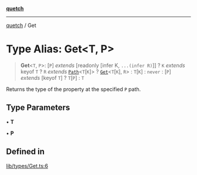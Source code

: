 [**quetch**](../README.md)

***

[quetch](../README.md) / Get

# Type Alias: Get\<T, P\>

> **Get**\<`T`, `P`\>: [`P`] *extends* [readonly [infer K, `...(infer R)`]] ? `K` *extends* keyof `T` ? `R` *extends* [`Path`](Path.md)\<`T`\[`K`\]\> ? [`Get`](Get.md)\<`T`\[`K`\], `R`\> : `T`\[`K`\] : `never` : [`P`] *extends* [keyof `T`] ? `T`\[`P`\] : `T`

Returns the type of the property at the specified `P` path.

## Type Parameters

• **T**

• **P**

## Defined in

[lib/types/Get.ts:6](https://github.com/nevoland/quetch/blob/5d54d23c7450a0f85309e15fdf3a25ea832b3452/lib/types/Get.ts#L6)
